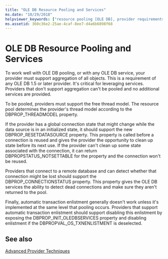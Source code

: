 ```yaml
---
title: "OLE DB Resource Pooling and Services"
ms.date: "10/29/2018"
helpviewer_keywords: ["resource pooling [OLE DB], provider requirements", "OLE DB, resource pooling", "service providers [OLE DB]", "OLE DB services [OLE DB], provider requirements", "OLE DB services [OLE DB]", "OLE DB providers, resource pooling"]
ms.assetid: 360c36e2-25ae-4caf-8ee7-d4a6b6898f68
---
```

# OLE DB Resource Pooling and Services

To work well with OLE DB pooling, or with any OLE DB service, your provider must support aggregation of all objects. This is a requirement of any OLE DB 1.5 or later provider. It's critical for leveraging services. Providers that don't support aggregation can't be pooled and no additional services are provided.

To be pooled, providers must support the free thread model. The resource pool determines the provider's thread model according to the DBPROP_THREADMODEL property.

If the provider has a global connection state that might change while the data source is in an initialized state, it should support the new DBPROP_RESETDATASOURCE property. This property is called before a connection is reused and gives the provider the opportunity to clean up state before its next use. If the provider can't clean up some state associated with the connection, it can return DBPROPSTATUS_NOTSETTABLE for the property and the connection won't be reused.

Providers that connect to a remote database and can detect whether that connection might be lost should support the DBPROP_CONNECTIONSTATUS property. This property gives the OLE DB services the ability to detect dead connections and make sure they aren't returned to the pool.

Finally, automatic transaction enlistment generally doesn't work unless it's implemented at the same level that pooling occurs. Providers that support automatic transaction enlistment should support disabling this enlistment by exposing the DBPROP_INIT_OLEDBSERVICES property and disabling enlistment if the DBPROPVAL_OS_TXNENLISTMENT is deselected.

## See also

[Advanced Provider Techniques](../../data/oledb/advanced-provider-techniques.md)